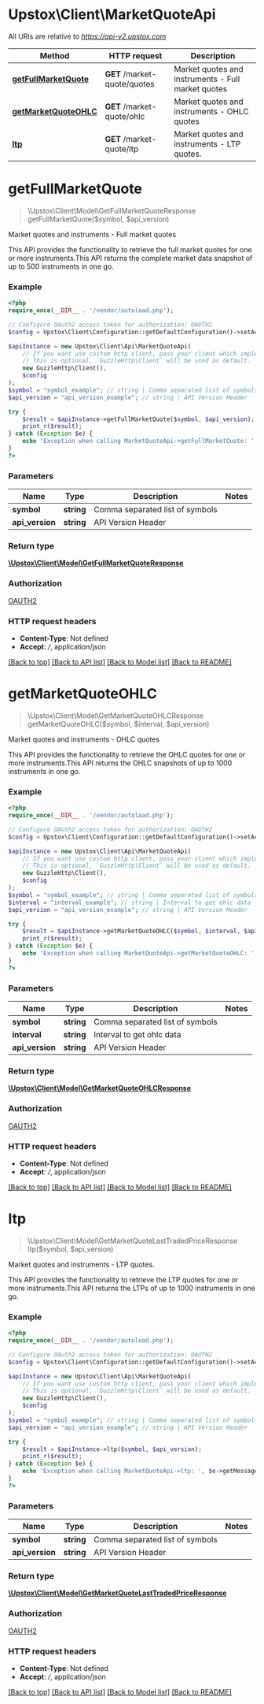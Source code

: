 # Upstox\Client\MarketQuoteApi

All URIs are relative to *https://api-v2.upstox.com*

Method | HTTP request | Description
------------- | ------------- | -------------
[**getFullMarketQuote**](MarketQuoteApi.md#getfullmarketquote) | **GET** /market-quote/quotes | Market quotes and instruments - Full market quotes
[**getMarketQuoteOHLC**](MarketQuoteApi.md#getmarketquoteohlc) | **GET** /market-quote/ohlc | Market quotes and instruments - OHLC quotes
[**ltp**](MarketQuoteApi.md#ltp) | **GET** /market-quote/ltp | Market quotes and instruments - LTP quotes.

# **getFullMarketQuote**
> \Upstox\Client\Model\GetFullMarketQuoteResponse getFullMarketQuote($symbol, $api_version)

Market quotes and instruments - Full market quotes

This API provides the functionality to retrieve the full market quotes for one or more instruments.This API returns the complete market data snapshot of up to 500 instruments in one go.

### Example
```php
<?php
require_once(__DIR__ . '/vendor/autoload.php');

// Configure OAuth2 access token for authorization: OAUTH2
$config = Upstox\Client\Configuration::getDefaultConfiguration()->setAccessToken('YOUR_ACCESS_TOKEN');

$apiInstance = new Upstox\Client\Api\MarketQuoteApi(
    // If you want use custom http client, pass your client which implements `GuzzleHttp\ClientInterface`.
    // This is optional, `GuzzleHttp\Client` will be used as default.
    new GuzzleHttp\Client(),
    $config
);
$symbol = "symbol_example"; // string | Comma separated list of symbols
$api_version = "api_version_example"; // string | API Version Header

try {
    $result = $apiInstance->getFullMarketQuote($symbol, $api_version);
    print_r($result);
} catch (Exception $e) {
    echo 'Exception when calling MarketQuoteApi->getFullMarketQuote: ', $e->getMessage(), PHP_EOL;
}
?>
```

### Parameters

Name | Type | Description  | Notes
------------- | ------------- | ------------- | -------------
 **symbol** | **string**| Comma separated list of symbols |
 **api_version** | **string**| API Version Header |

### Return type

[**\Upstox\Client\Model\GetFullMarketQuoteResponse**](../Model/GetFullMarketQuoteResponse.md)

### Authorization

[OAUTH2](../../README.md#OAUTH2)

### HTTP request headers

 - **Content-Type**: Not defined
 - **Accept**: */*, application/json

[[Back to top]](#) [[Back to API list]](../../README.md#documentation-for-api-endpoints) [[Back to Model list]](../../README.md#documentation-for-models) [[Back to README]](../../README.md)

# **getMarketQuoteOHLC**
> \Upstox\Client\Model\GetMarketQuoteOHLCResponse getMarketQuoteOHLC($symbol, $interval, $api_version)

Market quotes and instruments - OHLC quotes

This API provides the functionality to retrieve the OHLC quotes for one or more instruments.This API returns the OHLC snapshots of up to 1000 instruments in one go.

### Example
```php
<?php
require_once(__DIR__ . '/vendor/autoload.php');

// Configure OAuth2 access token for authorization: OAUTH2
$config = Upstox\Client\Configuration::getDefaultConfiguration()->setAccessToken('YOUR_ACCESS_TOKEN');

$apiInstance = new Upstox\Client\Api\MarketQuoteApi(
    // If you want use custom http client, pass your client which implements `GuzzleHttp\ClientInterface`.
    // This is optional, `GuzzleHttp\Client` will be used as default.
    new GuzzleHttp\Client(),
    $config
);
$symbol = "symbol_example"; // string | Comma separated list of symbols
$interval = "interval_example"; // string | Interval to get ohlc data
$api_version = "api_version_example"; // string | API Version Header

try {
    $result = $apiInstance->getMarketQuoteOHLC($symbol, $interval, $api_version);
    print_r($result);
} catch (Exception $e) {
    echo 'Exception when calling MarketQuoteApi->getMarketQuoteOHLC: ', $e->getMessage(), PHP_EOL;
}
?>
```

### Parameters

Name | Type | Description  | Notes
------------- | ------------- | ------------- | -------------
 **symbol** | **string**| Comma separated list of symbols |
 **interval** | **string**| Interval to get ohlc data |
 **api_version** | **string**| API Version Header |

### Return type

[**\Upstox\Client\Model\GetMarketQuoteOHLCResponse**](../Model/GetMarketQuoteOHLCResponse.md)

### Authorization

[OAUTH2](../../README.md#OAUTH2)

### HTTP request headers

 - **Content-Type**: Not defined
 - **Accept**: */*, application/json

[[Back to top]](#) [[Back to API list]](../../README.md#documentation-for-api-endpoints) [[Back to Model list]](../../README.md#documentation-for-models) [[Back to README]](../../README.md)

# **ltp**
> \Upstox\Client\Model\GetMarketQuoteLastTradedPriceResponse ltp($symbol, $api_version)

Market quotes and instruments - LTP quotes.

This API provides the functionality to retrieve the LTP quotes for one or more instruments.This API returns the LTPs of up to 1000 instruments in one go.

### Example
```php
<?php
require_once(__DIR__ . '/vendor/autoload.php');

// Configure OAuth2 access token for authorization: OAUTH2
$config = Upstox\Client\Configuration::getDefaultConfiguration()->setAccessToken('YOUR_ACCESS_TOKEN');

$apiInstance = new Upstox\Client\Api\MarketQuoteApi(
    // If you want use custom http client, pass your client which implements `GuzzleHttp\ClientInterface`.
    // This is optional, `GuzzleHttp\Client` will be used as default.
    new GuzzleHttp\Client(),
    $config
);
$symbol = "symbol_example"; // string | Comma separated list of symbols
$api_version = "api_version_example"; // string | API Version Header

try {
    $result = $apiInstance->ltp($symbol, $api_version);
    print_r($result);
} catch (Exception $e) {
    echo 'Exception when calling MarketQuoteApi->ltp: ', $e->getMessage(), PHP_EOL;
}
?>
```

### Parameters

Name | Type | Description  | Notes
------------- | ------------- | ------------- | -------------
 **symbol** | **string**| Comma separated list of symbols |
 **api_version** | **string**| API Version Header |

### Return type

[**\Upstox\Client\Model\GetMarketQuoteLastTradedPriceResponse**](../Model/GetMarketQuoteLastTradedPriceResponse.md)

### Authorization

[OAUTH2](../../README.md#OAUTH2)

### HTTP request headers

 - **Content-Type**: Not defined
 - **Accept**: */*, application/json

[[Back to top]](#) [[Back to API list]](../../README.md#documentation-for-api-endpoints) [[Back to Model list]](../../README.md#documentation-for-models) [[Back to README]](../../README.md)

